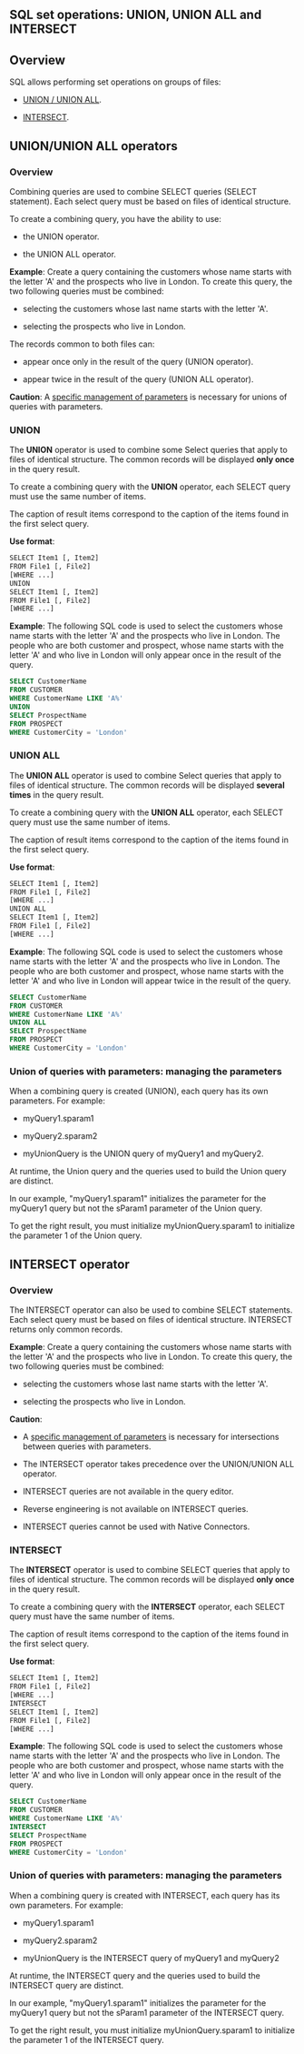 
## SQL set operations: UNION, UNION ALL and INTERSECT
			



<a name="NOTE1"></a>
<a name="NOTE1_1"></a>


## Overview
<a name="overview_ELTTEXTE000227"></a>
SQL allows performing set operations on groups of files: 

- [UNION / UNION ALL](#NOTE2_1). 

- [INTERSECT](#NOTE3_1). 
	




<a name="NOTE2"></a>
<a name="NOTE2_1"></a>


## UNION/UNION ALL operators
<a name="unionunion_all_operators_ELTTEXTE000251"></a>


### Overview
<a name="overview_ELTPARAGRAPHE000038"></a>

Combining queries are used to combine SELECT queries (SELECT statement). Each select query must be based on files of identical structure.

To create a combining query, you have the ability to use:

- the UNION operator.

- the UNION ALL operator.




**Example**: Create a query containing the customers whose name starts with the letter 'A' and the prospects who live in London. To create this query, the two following queries must be combined:

- selecting the customers whose last name starts with the letter 'A'.

- selecting the prospects who live in London.




The records common to both files can:

- appear once only in the result of the query (UNION operator).

- appear twice in the result of the query (UNION ALL operator).




**Caution**: A [specific management of parameters](#NOTE2_3)  is necessary for unions of queries with parameters. 
<a name="NOTE2_1bis"></a>


### UNION
<a name="union_ELTPARAGRAPHE000065"></a>

The **UNION** operator is used to combine some Select queries that apply to files of identical structure. The common records will be displayed **only once** in the query result.

To create a combining query with the **UNION** operator, each SELECT query must use the same number of items.

The caption of result items correspond to the caption of the items found in the first select query.

**Use format**:


```txt
SELECT Item1 [, Item2]
FROM File1 [, File2]
[WHERE ...]
UNION
SELECT Item1 [, Item2]
FROM File1 [, File2]
[WHERE ...]
```


**Example**: The following SQL code is used to select the customers whose name starts with the letter 'A' and the prospects who live in London. The people who are both customer and prospect, whose name starts with the letter 'A' and who live in London will only appear once in the result of the query.


```sql
SELECT CustomerName
FROM CUSTOMER
WHERE CustomerName LIKE 'A%'
UNION
SELECT ProspectName
FROM PROSPECT
WHERE CustomerCity = 'London'
```

<a name="NOTE2_2"></a>


### UNION ALL
<a name="union_all_ELTPARAGRAPHE000084"></a>

The **UNION ALL** operator is used to combine Select queries that apply to files of identical structure. The common records will be displayed **several times** in the query result.

To create a combining query with the **UNION ALL** operator, each SELECT query must use the same number of items.

The caption of result items correspond to the caption of the items found in the first select query.

**Use format**:


```txt
SELECT Item1 [, Item2]
FROM File1 [, File2]
[WHERE ...]
UNION ALL
SELECT Item1 [, Item2]
FROM File1 [, File2]
[WHERE ...]
```


**Example**: The following SQL code is used to select the customers whose name starts with the letter 'A' and the prospects who live in London. The people who are both customer and prospect, whose name starts with the letter 'A' and who live in London will appear twice in the result of the query.


```sql
SELECT CustomerName
FROM CUSTOMER
WHERE CustomerName LIKE 'A%'
UNION ALL
SELECT ProspectName
FROM PROSPECT
WHERE CustomerCity = 'London'
```

<a name="NOTE2_3"></a>


### Union of queries with parameters: managing the parameters
<a name="union_queries_with_parameters_managing_the_parameters_ELTPARAGRAPHE000103"></a>

When a combining query is created (UNION), each query has its own parameters. For example: 

- myQuery1.sparam1

- myQuery2.sparam2

- myUnionQuery is the UNION query of myQuery1 and myQuery2.




At runtime, the Union query and the queries used to build the Union query are distinct.

In our example, "myQuery1.sparam1" initializes the parameter for the myQuery1 query but not the sParam1 parameter of the Union query.

To get the right result, you must initialize myUnionQuery.sparam1 to initialize the parameter 1 of the Union query. 

<a name="NOTE3"></a>
<a name="NOTE3_1"></a>


## INTERSECT operator
<a name="intersect_operator_ELTTEXTE000293"></a>


### Overview
<a name="overview_ELTPARAGRAPHE000126"></a>

The INTERSECT operator can also be used to combine SELECT statements. Each select query must be based on files of identical structure. INTERSECT returns only common records. 

**Example**: Create a query containing the customers whose name starts with the letter 'A' and the prospects who live in London. To create this query, the two following queries must be combined:

- selecting the customers whose last name starts with the letter 'A'.

- selecting the prospects who live in London.




**Caution**: 

- A [specific management of parameters](#NOTE3_3)  is necessary for intersections between queries with parameters. 

- The INTERSECT operator takes precedence over the UNION/UNION ALL operator. 

- INTERSECT queries are not available in the query editor. 

- Reverse engineering is not available on INTERSECT queries. 

- INTERSECT queries cannot be used with Native Connectors.



<a name="NOTE3_2"></a>


### INTERSECT
<a name="intersect_ELTPARAGRAPHE000149"></a>

The **INTERSECT** operator is used to combine SELECT queries that apply to files of identical structure. The common records will be displayed **only once** in the query result.

To create a combining query with the **INTERSECT** operator, each SELECT query must have the same number of items.

The caption of result items correspond to the caption of the items found in the first select query.

**Use format**:


```txt
SELECT Item1 [, Item2]
FROM File1 [, File2]
[WHERE ...]
INTERSECT
SELECT Item1 [, Item2]
FROM File1 [, File2]
[WHERE ...]
```


**Example**: The following SQL code is used to select the customers whose name starts with the letter 'A' and the prospects who live in London. The people who are both customer and prospect, whose name starts with the letter 'A' and who live in London will only appear once in the result of the query.


```sql
SELECT CustomerName
FROM CUSTOMER
WHERE CustomerName LIKE 'A%'
INTERSECT
SELECT ProspectName
FROM PROSPECT
WHERE CustomerCity = 'London'
```

<a name="NOTE3_3"></a>


### Union of queries with parameters: managing the parameters
<a name="union_queries_with_parameters_managing_the_parameters_ELTPARAGRAPHE000168"></a>

When a combining query is created with INTERSECT, each query has its own parameters. For example: 

- myQuery1.sparam1

- myQuery2.sparam2

- myUnionQuery is the INTERSECT query of myQuery1 and myQuery2




At runtime, the INTERSECT query and the queries used to build the INTERSECT query are distinct.

In our example, "myQuery1.sparam1" initializes the parameter for the myQuery1 query but not the sParam1 parameter of the INTERSECT query.

To get the right result, you must initialize myUnionQuery.sparam1 to initialize the parameter 1 of the INTERSECT query. 


